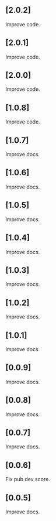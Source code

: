 ## [2.0.2]

Improve code.
## [2.0.1]

Improve code.
## [2.0.0]

Improve code.
## [1.0.8]

Improve code.

## [1.0.7]

Improve docs.

## [1.0.6]

Improve docs.

## [1.0.5]

Improve docs.

## [1.0.4]

Improve docs.

## [1.0.3]

Improve docs.

## [1.0.2]

Improve docs.

## [1.0.1]

Improve docs.

## [0.0.9]

Improve docs.

## [0.0.8]

Improve docs.

## [0.0.7]

Improve docs.

## [0.0.6]

Fix pub dev score.

## [0.0.5]

Improve docs.
